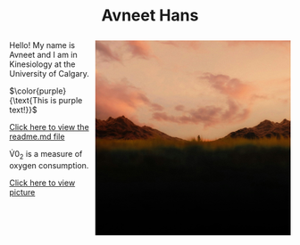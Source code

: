 # <p align="center">Avneet Hans</p>
<img src="images/picture.jpg" width="350" height="350" align="right">
<p1> Hello! My name is Avneet and I am in Kinesiology at the 
University of Calgary.</p1>

$\color{purple}{\text{This is purple text!}}$

<a href="readme1.md">Click here to view the readme.md file</a>

<p>V&#x0307;0<sub>2</sub> is a measure of oxygen consumption.</p>

<a href="images/picture.jpg" target="_blank">Click here to view picture</a>
